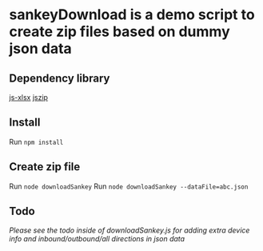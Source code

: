 # sankeyDownload is a demo script to create zip files based on dummy json data
## Dependency library
[js-xlsx](https://github.com/SheetJS/js-xlsx)
[jszip](https://stuk.github.io/jszip/)

## Install

Run `npm install`

## Create zip file
Run `node downloadSankey`
Run `node downloadSankey --dataFile=abc.json`


## Todo
*Please see the todo inside of downloadSankey.js for adding extra device info and inbound/outbound/all directions in json data*